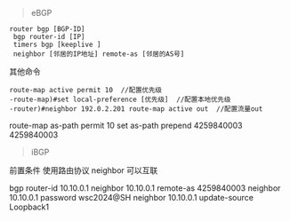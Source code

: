 >eBGP

	router bgp [BGP-ID]
	 bgp router-id [IP]
	 timers bgp [keeplive ]
	 neighbor [邻居的IP地址] remote-as [邻居的AS号]
其他命令

	route-map active permit 10  //配置优先级
	-route-map)#set local-preference [优先级]  //配置本地优先级
	-router)#neighbor 192.0.2.201 route-map active out  //配置流量out

   
route-map as-path permit 10
set as-path prepend 4259840003 4259840003

>iBGP

前置条件 使用路由协议 neighbor 可以互联

bgp router-id 10.10.0.1
neighbor 10.10.0.1 remote-as 4259840003
neighbor 10.10.0.1 password wsc2024@SH
neighbor 10.10.0.1 update-source Loopback1
